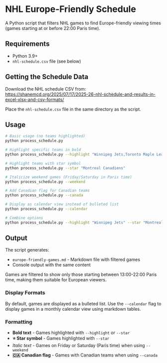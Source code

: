 # NHL Europe-Friendly Schedule

A Python script that filters NHL games to find Europe-friendly viewing times (games starting at or before 22:00 Paris time).

## Requirements

- Python 3.9+
- `nhl-schedule.csv` file (see below)

## Getting the Schedule Data

Download the NHL schedule CSV from:
https://shanemcd.org/2025/07/17/2025-26-nhl-schedule-and-results-in-excel-xlsx-and-csv-formats/

Place the `nhl-schedule.csv` file in the same directory as the script.

## Usage

```bash
# Basic usage (no teams highlighted)
python process_schedule.py

# Highlight specific teams in bold
python process_schedule.py --highlight "Winnipeg Jets,Toronto Maple Leafs"

# Highlight teams with star symbol
python process_schedule.py --star "Montreal Canadiens"

# Italicize weekend games (Friday/Saturday in Paris time)
python process_schedule.py --weekend

# Add Canadian flag for Canadian teams
python process_schedule.py --canada

# Display as calendar view instead of bulleted list
python process_schedule.py --calendar

# Combine options
python process_schedule.py --highlight "Winnipeg Jets" --star "Montreal Canadiens" --weekend --canada --calendar
```

## Output

The script generates:
- `europe-friendly-games.md` - Markdown file with filtered games
- Console output with the same content

Games are filtered to show only those starting between 13:00-22:00 Paris time, making them suitable for European viewers.

### Display Formats

By default, games are displayed as a bulleted list. Use the `--calendar` flag to display games in a monthly calendar view using markdown tables.

### Formatting

- **Bold text** - Games highlighted with `--highlight` or `--star`
- **⭐ Star symbol** - Games highlighted with `--star`
- *Italic text* - Games on Friday or Saturday (Paris time) when using `--weekend`
- **🇨🇦 Canadian flag** - Games with Canadian teams when using `--canada`

